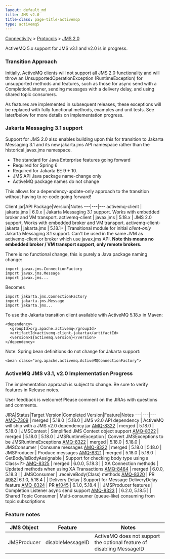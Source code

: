 ```yaml
---
layout: default_md
title: JMS v2.0
title-class: page-title-activemq5
type: activemq5
---
```


[Connectivity](connectivity) > [Protocols](protocols) > [JMS 2.0](jms2)

ActiveMQ 5.x support for JMS v3.1 and v2.0 is in progress.

### Transition Approach

Initially, ActiveMQ clients will not support all JMS 2.0 functionality and will throw an UnsupportedOperationException (RuntimeException) for unsupported methods and features, such as those for async send with a CompletionListener, sending messages with a delivery delay, and using shared topic consumers.

As features are implemented in subsequent releases, these exceptions will be replaced with fully functional methods, examples and unit tests. See later/below for more details on implementation progress.

### Jakarta Messaging 3.1 support

Support for JMS 2.0 also enables building upon this for transition to Jakarta Messaging 3.1 and its new jakarta.jms API namespace rather than the historical javax.jms namespace.

 * The standard for Java Enterprise features going forward
 * Required for Spring 6
 * Required for Jakarta EE 9 + 10.
 * JMS API Java package name-change only
 * ActiveMQ package names do not change 

This allows for a dependency-update-only approach to the transition without having to re-code going forward!

Client jar|API Package|Version|Notes
---|---|---
activemq-client | jakarta.jms | 6.0.x | Jakarta Messaging 3.1 support. Works with embedded broker and VM transport.
activemq-client | javax.jms | 5.18.x | JMS 2.0 support. Works with embedded broker and VM transport.
activemq-client-jakarta | jakarta.jms | 5.18.1+ | Transitional module for initial *client-only* Jakarta Messaging 3.1 support. Can't be used in the same JVM as activemq-client or broker which use javax.jms API. **Note this means no embedded broker / VM transport support, only remote brokers.**

There is no functional change, this is purely a Java package naming change:

    import javax.jms.ConnectionFactory
    import javax.jms.Message
    import javax.jms...

Becomes

    import jakarta.jms.ConnectionFactory
    import jakarta.jms.Message
    import jakarta.jms...

To use the Jakarta transition client available with ActiveMQ 5.18.x in Maven:

    <dependency>
      <groupId>org.apache.activemq</groupId>
      <artifactId>activemq-client-jakarta</artifactId>
      <version>${activemq.version}</version>
    </dependency>

Note: Spring bean definitions do not change for Jakarta support:

    <bean class="org.apache.activemq.ActiveMQConnectionFactory">

### ActiveMQ JMS v3.1, v2.0 Implementation Progress 

The implementation approach is subject to change. Be sure to verify features in Release notes. 

User feedback is welcome! Please comment on the JIRAs with questions and comments.

JIRA|Status|Target Version|Completed Version|Feature|Notes
---|---|---
[AMQ-7309](https://issues.apache.org/jira/browse/AMQ-7309) | merged | 5.18.0 | 5.18.0 | JMS v2.0 API dependency | ActiveMQ will ship with a JMS v2.0 dependency jar
[AMQ-8322](https://issues.apache.org/jira/browse/AMQ-8322) | merged | 5.18.0 | 5.18.0 | JMSContext | Simplified JMS Context object support
[AMQ-8322](https://issues.apache.org/jira/browse/AMQ-8322) | merged | 5.18.0 | 5.18.0 | JMSRuntimeException | Convert JMSExceptions to be JMSRuntimeExceptions
[AMQ-8322](https://issues.apache.org/jira/browse/AMQ-8322) | merged | 5.18.0 | 5.18.0 | JMSConsumer | Consume messages
[AMQ-8322](https://issues.apache.org/jira/browse/AMQ-8322) | merged | 5.18.0 | 5.18.0 | JMSProducer | Produce messages
[AMQ-8321](https://issues.apache.org/jira/browse/AMQ-8321) | merged | 5.18.0 | 5.18.0 | GetBody/isBodyAssignable | Support for checking body type using a Class<?>
[AMQ-8325](https://issues.apache.org/jira/browse/AMQ-8325) | merged | 6.0.0, 5.18.3 | | XA Connection methods | Updated methods when using XA Transactions
[AMQ-8464](https://issues.apache.org/jira/browse/AMQ-8464) | merged | 6.0.0, 5.18.3 | | JMSConsumer | .receiveBody(Class<T>) methods
[AMQ-8320](https://issues.apache.org/jira/browse/AMQ-8320) | PR [#982](https://github.com/apache/activemq/pull/982)| 6.1.0, 5.18.4 | | Delivery Delay | Support for Message DeliveryDelay feature
[AMQ-8324](https://issues.apache.org/jira/browse/AMQ-8324) | PR [#1045](https://github.com/apache/activemq/pull/1045) | 6.1.0, 5.18.4 | | JMSProducer features | Completion Listener async send support
[AMQ-8323](https://issues.apache.org/jira/browse/AMQ-8323) | | 6.2.0, 5.18.5 | | Shared Topic Consumer | Multi-consumer (queue-like) consuming from topic subscriptions

### Feature notes

JMS Object|Feature|Notes
---|---|---
JMSProducer | disableMessageID | ActiveMQ does not support the optional feature of disabling MessageID

